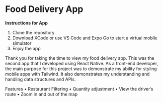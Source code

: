 # Food Delivery App

<b>Instructions for App</b>
1.	Clone the repository
2.	Download XCode or use VS Code and Expo Go to start a virtual mobile simulator
3.	Enjoy the app

Thank you for taking the time to view my food delivery app. This was the second app that I developed using React Native. As a front-end developer, the main purpose for this project was to demonstrate my ability for styling mobile apps with Tailwind. It also demonstrates my understanding and handling data structures and APIs.

Features
•	Restaurant Filtering 
•	Quantity adjustment
•	View the driver’s route
•	Zoom in and out of the map
